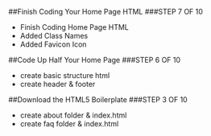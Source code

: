 ##Finish Coding Your Home Page HTML
###STEP 7 OF 10
- Finish Coding Home Page HTML
- Added Class Names
- Added Favicon Icon

##Code Up Half Your Home Page
###STEP 6 OF 10
- create basic structure html
- create header & footer

##Download the HTML5 Boilerplate
###STEP 3 OF 10
- create about folder & index.html
- create faq folder & index.html
